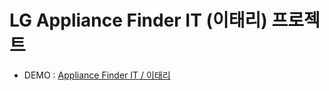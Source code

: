 # LG Appliance Finder IT (이태리) 프로젝트 

- DEMO : [Appliance Finder IT / 이태리](https://www.lg.com/uk/washing-machine/appliance-finder)




